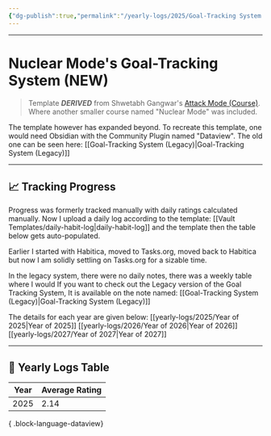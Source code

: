 ```yaml
---
{"dg-publish":true,"permalink":"/yearly-logs/2025/Goal-Tracking System (New)/","tags":["Productivity"]}
---
```



---
# Nuclear Mode's Goal-Tracking System (NEW)

> Template **_DERIVED_** from Shwetabh Gangwar's [Attack Mode (Course)](app://obsidian.md/Attack%20Mode%20\(Course\)). Where another smaller course named "Nuclear Mode" was included.

The template however has expanded beyond. To recreate this template, one would need Obsidian with the Community Plugin named "Dataview". The old one can be seen here: [[Goal-Tracking System (Legacy)\|Goal-Tracking System (Legacy)]]

---
## 📈 Tracking Progress
Progress was formerly tracked manually with daily ratings calculated manually. Now I upload a daily log according to the template: [[Vault Templates/daily-habit-log\|daily-habit-log]] and the template then the table below gets auto-populated.

Earlier I started with Habitica, moved to Tasks.org, moved back to Habitica but now I am solidly settling on Tasks.org for a sizable time.

In the legacy system, there were no daily notes, there was a weekly table where I would 
If you want to check out the Legacy version of the Goal Tracking System, It is available on the note named: [[Goal-Tracking System (Legacy)\|Goal-Tracking System (Legacy)]]

The details for each year are given below:
[[yearly-logs/2025/Year of 2025\|Year of 2025]]
[[yearly-logs/2026/Year of 2026\|Year of 2026]]
[[yearly-logs/2027/Year of 2027\|Year of 2027]]

---
## 📅 Yearly Logs Table

| Year | Average Rating |
| ---- | -------------- |
| 2025 | 2.14           |

{ .block-language-dataview}


